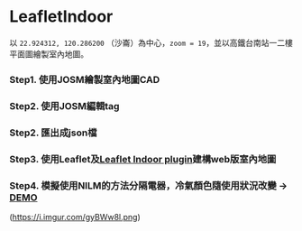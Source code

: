 # LeafletIndoor
以 `22.924312, 120.286200` （沙崙）為中心，`zoom = 19`，並以高鐵台南站一二樓平面圖繪製室內地圖。
### Step1. 使用JOSM繪製室內地圖CAD
### Step2. 使用JOSM編輯tag
### Step2. 匯出成json檔
### Step3. 使用Leaflet及[Leaflet Indoor plugin](https://github.com/cbaines/leaflet-indoor)建構web版室內地圖
### Step4. 模擬使用NILM的方法分隔電器，冷氣顏色隨使用狀況改變 → [DEMO](http://geomatics-ncku107.lionfree.net/Test/leaflet-indoor/examples/)
(https://i.imgur.com/gyBWw8l.png)
